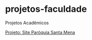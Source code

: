 # projetos-faculdade
 Projetos Acadêmicos

<a href="https://Users/duduj/OneDrive/Documentos/Estudos/projetos-faculdade/Projeto-SantaMena/index.html">Projeto: Site Paróquia Santa Mena </a>